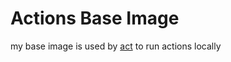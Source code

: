 # Actions Base Image

my base image is used by [act](https://github.com/nektos/act) to run actions locally
